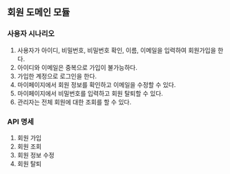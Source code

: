 ## 회원 도메인 모듈

### 사용자 시나리오
1. 사용자가 아이디, 비밀번호, 비밀번호 확인, 이름, 이메일을 입력하여 회원가입을 한다.
2. 아이디와 이메일은 중복으로 가입이 불가능하다.
3. 가입한 계정으로 로그인을 한다.
4. 마이페이지에서 회원 정보를 확인하고 이메일을 수정할 수 있다.
5. 마이페이지에서 비밀번호를 입력하고 회원 탈퇴할 수 있다.
6. 관리자는 전체 회원에 대한 조회를 할 수 있다.

### API 명세
1. 회원 가입
2. 회원 조회
3. 회원 정보 수정
4. 회원 탈퇴